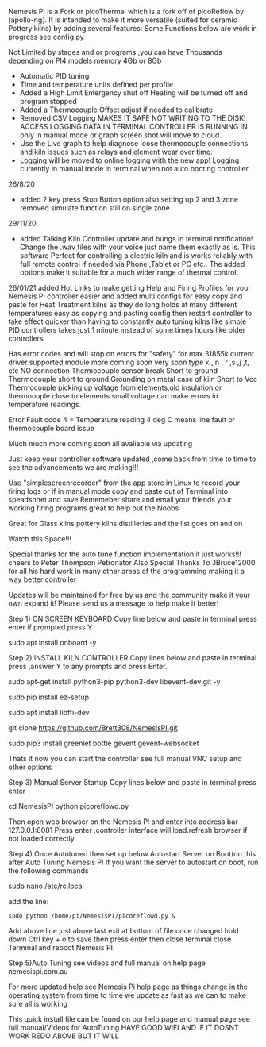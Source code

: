 Nemesis PI is a Fork or picoThermal which is a fork off of picoReflow by [apollo-ng]. It is intended to make it more 
versatile (suited for ceramic Pottery kilns) by adding several features:
Some Functions below are work in progress see config.py

Not Limited by stages and or programs ,you can have Thousands depending on PI4 models memory 4Gb or 8Gb
* Automatic PID tuning
* Time and temperature units defined per profile
* Added a High Limit Emergency shut off     Heating will be turned off and program stopped
* Added a Thermocouple Offset     adjust if needed to calibrate
* Removed CSV Logging MAKES IT SAFE NOT WRITING TO THE DISK! ACCESS LOGGING DATA IN TERMINAL CONTROLLER IS RUNNING IN only in manual mode or graph screen shot       will move to cloud. 
* Use the Live graph to help diagnose loose thermocouple connections and kiln issues such as relays and element wear over time. 
* Logging will be moved to online logging with the new app! Logging currently in manual mode in terminal when not auto booting controller.

26/8/20
* added 2 key press Stop Button option also setting up 2 and 3 zone removed simulate function still on single zone

29/11/20
* added Talking Kiln Controller update and bungs in terminal notification!
Change the .wav files with your voice just name them exactly as is.
This software Perfect for controlling a electric kiln and is works reliably with full remote control if needed via Phone ,Tablet or PC etc.. 
The added options make it suitable for a much wider range of thermal control.

26/01/21 added Hot Links to make getting Help and Firing Profiles for your Nemesis PI controller easier and added multi configs for easy copy and paste for Heat Treatment kilns as they do long holds at many different temperatures easy as copying and pasting config then restart controller to take effect quicker than having to constantly auto tuning kilns like simple PID controllers takes just 1 minute instead of some times hours like older controllers

Has error codes and will stop on errors for "safety" for max 31855k current driver supported module more coming soon very soon type k , n , r ,s ,j ,t, etc
NO connection     Thermocouple sensor break
Short to ground   Thermocouple short to ground     Grounding on metal case of kiln
Short to Vcc      Thermocouple picking up voltage from elements,old insulation or thermoouple close to elements small voltage can make errors in temperature readings.

Error Fault code 4 = Temperature reading 4 deg C means line fault or thermocouple board issue


Much much more coming soon all avaliable via updating 

Just keep your controller software updated ,come back from time to time to see the advancements we are making!!!

Use "simplescreenrecorder" from the app store in Linux to record your firing logs or if in manual mode copy and paste out of Terminal into speadshhet and save
Rememeber share and  email your friends your working firing programs great to help out the Noobs

Great for Glass kilns pottery kilns distilleries and the list goes on and on

Watch this Space!!!

Special thanks for the auto tune function implementation it just works!!!
cheers to 
Peter Thompson
Petronator
Also Special Thanks To JBruce12000 for all his hard work in many other areas of the programming making it a way better controller

Updates will be maintained for free by us and the community make it your own expand it!
Please send us a message to help make it better!

Step 1)
ON SCREEN KEYBOARD
Copy line below and paste in terminal press enter if prompted press Y

sudo apt install onboard -y

Step 2)
INSTALL KILN CONTROLLER
Copy lines below and paste in terminal press ,answer Y to any prompts and press Enter.

sudo apt-get install python3-pip python3-dev libevent-dev git -y

sudo pip install ez-setup

sudo apt install libffi-dev

git clone https://github.com/Brett308/NemesisPI.git

sudo pip3 install greenlet bottle gevent gevent-websocket



Thats it now you can start the controller see full manual VNC setup and other options

Step 3)
Manual Server Startup
Copy lines below and paste in terminal press enter

cd NemesisPI
python picoreflowd.py

Then open web browser on the 
Nemesis PI and enter into address bar 127.0.0.1:8081 Press enter ,controller interface will load.refresh browser if not loaded correctly

Step 4)
Once Autotuned then set up below
Autostart Server on Boot(do this after Auto Tuning Nemesis PI
If you want the server to autostart on boot, run the following commands

sudo nano /etc/rc.local

add the line:

`sudo python /home/pi/NemesisPI/picoreflowd.py &`

Add above line just above last exit at bottom of file once changed hold down Ctrl key + o to save then press enter then close terminal close Terminal and reboot Nemesis PI.

Step 5)Auto Tuning see videos and full manual on help page nemesispi.com.au


For more updated help see Nemesis Pi help page as things change in the operating system from time to time we 
update as fast as we can to make sure all is working

This quick install file can be found on our help page and manual page see full manual/Videos for AutoTuning
HAVE GOOD WIFI AND IF IT DOSNT WORK REDO ABOVE BUT IT WILL









